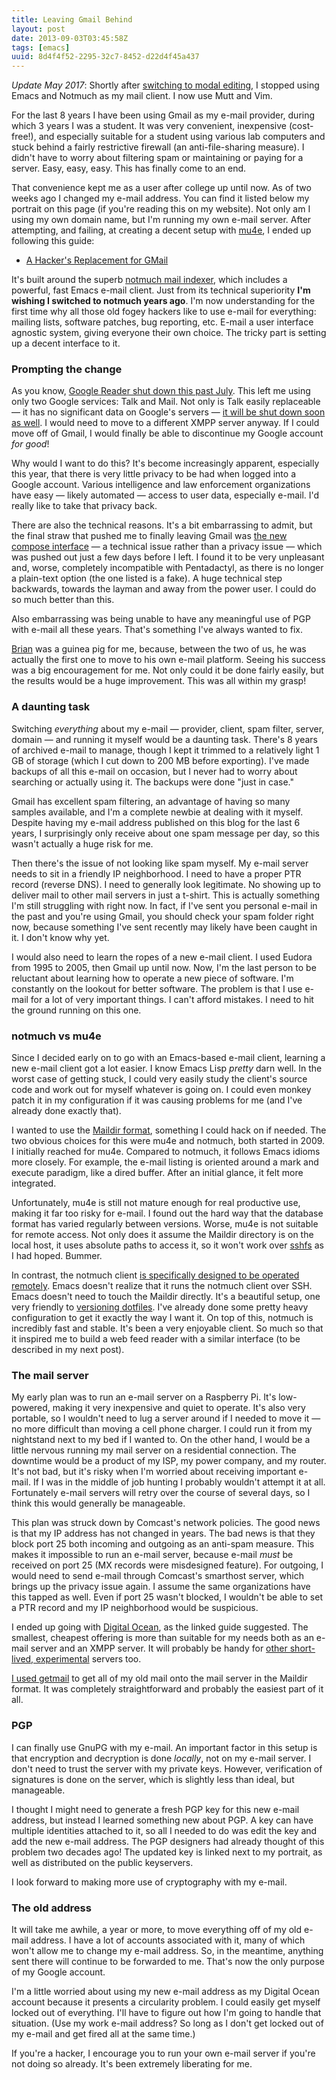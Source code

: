 ```yaml
---
title: Leaving Gmail Behind
layout: post
date: 2013-09-03T03:45:58Z
tags: [emacs]
uuid: 8d4f4f52-2295-32c7-8452-d22d4f45a437
---
```


*Update May 2017*: Shortly after [switching to modal editing][vim], I
stopped using Emacs and Notmuch as my mail client. I now use Mutt and
Vim.

For the last 8 years I have been using Gmail as my e-mail provider,
during which 3 years I was a student. It was very convenient,
inexpensive (cost-free!), and especially suitable for a student using
various lab computers and stuck behind a fairly restrictive firewall
(an anti-file-sharing measure). I didn't have to worry about filtering
spam or maintaining or paying for a server. Easy, easy, easy. This has
finally come to an end.

That convenience kept me as a user after college up until now. As of
two weeks ago I changed my e-mail address. You can find it listed
below my portrait on this page (if you're reading this on my website).
Not only am I using my own domain name, but I'm running my own e-mail
server. After attempting, and failing, at creating a decent setup with
[mu4e][mu4e], I ended up following this guide:

 * [A Hacker's Replacement for GMail][hacker]

It's built around the superb [notmuch mail indexer][notmuch], which
includes a powerful, fast Emacs e-mail client. Just from its technical
superiority **I'm wishing I switched to notmuch years ago**. I'm now
understanding for the first time why all those old fogey hackers like
to use e-mail for everything: mailing lists, software patches, bug
reporting, etc. E-mail a user interface agnostic system, giving
everyone their own choice. The tricky part is setting up a decent
interface to it.

### Prompting the change

As you know, [Google Reader shut down this past July][reader]. This
left me using only two Google services: Talk and Mail. Not only is
Talk easily replaceable — it has no significant data on Google's
servers — [it will be shut down soon as well][talk]. I would need to
move to a different XMPP server anyway. If I could move off of Gmail,
I would finally be able to discontinue my Google account *for good*!

Why would I want to do this? It's become increasingly apparent,
especially this year, that there is very little privacy to be had when
logged into a Google account. Various intelligence and law enforcement
organizations have easy — likely automated — access to user data,
especially e-mail. I'd really like to take that privacy back.

There are also the technical reasons. It's a bit embarrassing to
admit, but the final straw that pushed me to finally leaving Gmail was
[the new compose interface][compose] — a technical issue rather than
a privacy issue — which was pushed out just a few days before I left.
I found it to be very unpleasant and, worse, completely incompatible
with Pentadactyl, as there is no longer a plain-text option (the one
listed is a fake). A huge technical step backwards, towards the layman
and away from the power user. I could do so much better than this.

Also embarrassing was being unable to have any meaningful use of PGP
with e-mail all these years. That's something I've always wanted to
fix.

[Brian][brian] was a guinea pig for me, because, between the two of
us, he was actually the first one to move to his own e-mail platform.
Seeing his success was a big encouragement for me. Not only could it
be done fairly easily, but the results would be a huge improvement.
This was all within my grasp!

### A daunting task

Switching *everything* about my e-mail — provider, client, spam
filter, server, domain — and running it myself would be a daunting
task. There's 8 years of archived e-mail to manage, though I kept it
trimmed to a relatively light 1 GB of storage (which I cut down to 200
MB before exporting). I've made backups of all this e-mail on
occasion, but I never had to worry about searching or actually using
it. The backups were done "just in case."

Gmail has excellent spam filtering, an advantage of having so many
samples available, and I'm a complete newbie at dealing with it
myself. Despite having my e-mail address published on this blog for
the last 6 years, I surprisingly only receive about one spam message
per day, so this wasn't actually a huge risk for me.

Then there's the issue of not looking like spam myself. My e-mail
server needs to sit in a friendly IP neighborhood. I need to have a
proper PTR record (reverse DNS). I need to generally look legitimate.
No showing up to deliver mail to other mail servers in just a t-shirt.
This is actually something I'm still struggling with right now. In
fact, if I've sent you personal e-mail in the past and you're using
Gmail, you should check your spam folder right now, because something
I've sent recently may likely have been caught in it. I don't know why
yet.

I would also need to learn the ropes of a new e-mail client. I used
Eudora from 1995 to 2005, then Gmail up until now. Now, I'm the last
person to be reluctant about learning how to operate a new piece of
software. I'm constantly on the lookout for better software. The
problem is that I use e-mail for a lot of very important things. I
can't afford mistakes. I need to hit the ground running on this one.

### notmuch vs mu4e

Since I decided early on to go with an Emacs-based e-mail client,
learning a new e-mail client got a lot easier. I know Emacs Lisp
*pretty* darn well. In the worst case of getting stuck, I could very
easily study the client's source code and work out for myself whatever
is going on. I could even monkey patch it in my configuration if it
was causing problems for me (and I've already done exactly that).

I wanted to use the [Maildir format][maildir], something I could hack
on if needed. The two obvious choices for this were mu4e and notmuch,
both started in 2009. I initially reached for mu4e. Compared to
notmuch, it follows Emacs idioms more closely. For example, the e-mail
listing is oriented around a mark and execute paradigm, like a dired
buffer. After an initial glance, it felt more integrated.

Unfortunately, mu4e is still not mature enough for real productive
use, making it far too risky for e-mail. I found out the hard way that
the database format has varied regularly between versions. Worse, mu4e
is not suitable for remote access. Not only does it assume the Maildir
directory is on the local host, it uses absolute paths to access it,
so it won't work over [sshfs][sshfs] as I had hoped. Bummer.

In contrast, the notmuch client
[is specifically designed to be operated remotely][remote]. Emacs
doesn't realize that it runs the notmuch client over SSH. Emacs
doesn't need to touch the Maildir directly. It's a beautiful setup,
one very friendly to [versioning dotfiles][dotfiles]. I've already
done some pretty heavy configuration to get it exactly the way I want
it. On top of this, notmuch is incredibly fast and stable. It's been a
very enjoyable client. So much so that it inspired me to build a web
feed reader with a similar interface (to be described in my next
post).

### The mail server

My early plan was to run an e-mail server on a Raspberry Pi. It's
low-powered, making it very inexpensive and quiet to operate. It's
also very portable, so I wouldn't need to lug a server around if I
needed to move it — no more difficult than moving a cell phone
charger. I could run it from my nightstand next to my bed if I wanted
to. On the other hand, I would be a little nervous running my mail
server on a residential connection. The downtime would be a product of
my ISP, my power company, and my router. It's not bad, but it's risky
when I'm worried about receiving important e-mail. If I was in the
middle of job hunting I probably wouldn't attempt it at all.
Fortunately e-mail servers will retry over the course of several days,
so I think this would generally be manageable.

This plan was struck down by Comcast's network policies. The good news
is that my IP address has not changed in years. The bad news is that
they block port 25 both incoming and outgoing as an anti-spam measure.
This makes it impossible to run an e-mail server, because e-mail
*must* be received on port 25 (MX records were misdesigned feature).
For outgoing, I would need to send e-mail through Comcast's smarthost
server, which brings up the privacy issue again. I assume the same
organizations have this tapped as well. Even if port 25 wasn't
blocked, I wouldn't be able to set a PTR record and my IP neighborhood
would be suspicious.

I ended up going with [Digital Ocean][do], as the linked guide
suggested. The smallest, cheapest offering is more than suitable for
my needs both as an e-mail server and an XMPP server. It will probably
be handy for [other short-lived, experimental][experimental] servers
too.

[I used getmail][getmail] to get all of my old mail onto the mail
server in the Maildir format. It was completely straightforward and
probably the easiest part of it all.

### PGP

I can finally use GnuPG with my e-mail. An important factor in this
setup is that encryption and decryption is done *locally*, not on my
e-mail server. I don't need to trust the server with my private keys.
However, verification of signatures is done on the server, which is
slightly less than ideal, but manageable.

I thought I might need to generate a fresh PGP key for this new e-mail
address, but instead I learned something new about PGP. A key can have
multiple identities attached to it, so all I needed to do was edit the
key and add the new e-mail address. The PGP designers had already
thought of this problem two decades ago! The updated key is linked
next to my portrait, as well as distributed on the public keyservers.

I look forward to making more use of cryptography with my e-mail.

### The old address

It will take me awhile, a year or more, to move everything off of my
old e-mail address. I have a lot of accounts associated with it, many
of which won't allow me to change my e-mail address. So, in the
meantime, anything sent there will continue to be forwarded to me.
That's now the only purpose of my Google account.

I'm a little worried about using my new e-mail address as my Digital
Ocean account because it presents a circularity problem. I could
easily get myself locked out of everything. I'll have to figure out
how I'm going to handle that situation. (Use my work e-mail address?
So long as I don't get locked out of my e-mail and get fired all at
the same time.)

If you're a hacker, I encourage you to run your own e-mail server if
you're not doing so already. It's been extremely liberating for me.


[reader]: /blog/2013/06/13/
[mu4e]: http://www.djcbsoftware.nl/code/mu/mu4e.html
[hacker]: http://dbpmail.net/essays/2013-06-29-hackers-replacement-for-gmail.html
[notmuch]: http://notmuchmail.org/
[talk]: http://windowspbx.blogspot.com/2013/05/hangouts-wont-hangout-with-other.html
[brian]: http://www.50ply.com/
[compose]: http://gizmodo.com/gmails-new-compose-window-will-soon-be-your-only-choic-1123199551
[maildir]: http://cr.yp.to/proto/maildir.html
[sshfs]: http://fuse.sourceforge.net/sshfs.html
[remote]: http://notmuchmail.org/remoteusage/
[dotfiles]: /blog/2012/06/23/
[getmail]: http://www.mattcutts.com/blog/backup-gmail-in-linux-with-getmail/
[do]: https://www.digitalocean.com/?refcode=a613ef5c79c1
[experimental]: /blog/2013/01/26/
[vim]: /blog/2017/04/01/
